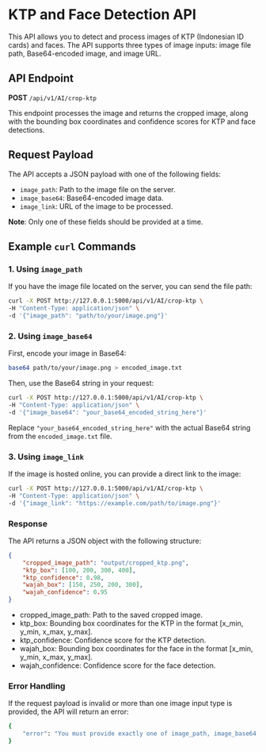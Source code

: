 # KTP and Face Detection API

This API allows you to detect and process images of KTP (Indonesian ID cards) and faces. The API supports three types of image inputs: image file path, Base64-encoded image, and image URL.

## API Endpoint

**POST** `/api/v1/AI/crop-ktp`

This endpoint processes the image and returns the cropped image, along with the bounding box coordinates and confidence scores for KTP and face detections.

## Request Payload

The API accepts a JSON payload with one of the following fields:

- `image_path`: Path to the image file on the server.
- `image_base64`: Base64-encoded image data.
- `image_link`: URL of the image to be processed.

**Note**: Only one of these fields should be provided at a time.

## Example `curl` Commands

### 1. Using `image_path`

If you have the image file located on the server, you can send the file path:

```bash
curl -X POST http://127.0.0.1:5000/api/v1/AI/crop-ktp \
-H "Content-Type: application/json" \
-d '{"image_path": "path/to/your/image.png"}'
```

### 2. Using `image_base64`

First, encode your image in Base64:

```bash
base64 path/to/your/image.png > encoded_image.txt
```

Then, use the Base64 string in your request:

```bash
curl -X POST http://127.0.0.1:5000/api/v1/AI/crop-ktp \
-H "Content-Type: application/json" \
-d '{"image_base64": "your_base64_encoded_string_here"}'
```

Replace `"your_base64_encoded_string_here"` with the actual Base64 string from the `encoded_image.txt` file.

### 3. Using `image_link`

If the image is hosted online, you can provide a direct link to the image:

```bash
curl -X POST http://127.0.0.1:5000/api/v1/AI/crop-ktp \
-H "Content-Type: application/json" \
-d '{"image_link": "https://example.com/path/to/image.png"}'
```

### Response

The API returns a JSON object with the following structure:

```json
{
    "cropped_image_path": "output/cropped_ktp.png",
    "ktp_box": [100, 200, 300, 400],
    "ktp_confidence": 0.98,
    "wajah_box": [150, 250, 200, 300],
    "wajah_confidence": 0.95
}
```

- cropped_image_path: Path to the saved cropped image.
- ktp_box: Bounding box coordinates for the KTP in the format [x_min, y_min, x_max, y_max].
- ktp_confidence: Confidence score for the KTP detection.
- wajah_box: Bounding box coordinates for the face in the format [x_min, y_min, x_max, y_max].
- wajah_confidence: Confidence score for the face detection.

### Error Handling

If the request payload is invalid or more than one image input type is provided, the API will return an error:

```bash
{
    "error": "You must provide exactly one of image_path, image_base64, or image_link."
}
```

